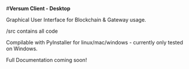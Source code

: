 #**Versum Client - Desktop**


Graphical User Interface for Blockchain & Gateway usage. 

/src contains all code 

Compilable with PyInstaller for linux/mac/windows - currently only tested on Windows. 


Full Documentation coming soon!

